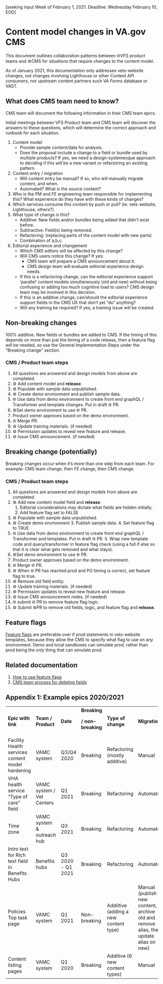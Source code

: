 [seeking input Week of February 1, 2021. Deadline: Wednesday February 10, EOD]

# Content model changes in VA.gov CMS

This document outlines collaboration patterns between 🌐VFS product teams and ⚙CMS for situations that require changes to the content model. 

As of January 2021, this documentation only addresses vets-website changes, not changes involving Lighthouse or other Content API consumers, nor upstream content partners such VA Forms database or VAST. 


## What does CMS team need to know?

CMS team will document the following information in their CMS team epics. 

Initial meetings between VFS Product team and CMS team will discover the answers to these questions, which will determine the correct approach and runbook for each situation. 



1. Content model 
    * Provide sample content/data for analysis.
    * Does the proposal include a change to a field or bundle used by multiple products? If yes, we need a design-systemesque approach to deciding if this will be a new variant or refactoring an existing pattern. 
2. Content entry / migration
    * Will content entry be manual? If so, who will manually migrate content, and when. 
    * Automated? What is the source content? 
3. Who is the PM and FE engineering team responsible for implementing this? What experience do they have with these kinds of changes? 
4. Which services consume this content by push or pull?  (ie: vets-website, Lighthouse, others?). 
5. What type of change is this? 
    * Additive: New fields and/or bundles being added that didn’t exist before.
    * Subtractive: Field(s) being removed.
    * Refactoring: (replacing parts of the content model with new parts)
    * Combination of a,b,c.
6. Editorial experience and changement
    * Which CMS editors will be affected by this change?
    * Will CMS users notice this change? If yes: 
        * CMS team will prepare a CMS announcement about it. 
        * CMS design team will evaluate editorial experience design needs.
    * If this is a refactoring change, can the editorial experience support ‘parallel’ content models simultaneously (old and new) without being confusing or adding too much cognitive load to users? CMS design team may be involved in this decision.
    * If this is an additive change, can/should the editorial experience support fields in the CMS UX that don’t yet “do” anything? 
    * Will any training be required? If yes, a training issue will be created.


## Non-breaking changes

100% additive. New fields or bundles are added to CMS.  If the timing of this depends on more than just the timing of a code release, then a feature flag will be needed, so use the General Implementation Steps under the "Breaking change" section.


### CMS / Product team steps



1. All questions are answered and design models from above are completed.
2. ⚙ Add content model and **release**.
3. ⚙ Populate with sample data unpublished.
4. ⚙ Create demo environment and publish sample data.
5. 🌐 Use data from demo environment to create front end graphQL / Transformer and template changes.  Put in draft 🌐 PR.
6. ⚙Set demo environment to use 🌐 PR.
7. Product owner approves based on the demo environment.
8. 🌐 Merge PR.
9. ⚙ Update training materials. (if needed)
10. ⚙ Permission updates to reveal new feature and release.
11. ⚙ Issue CMS announcement. (if needed)

##  Breaking change (potentially)

Breaking changes occur when it’s more than one step from each team. For example: CMS team change, then FE change, then CMS change. 

### CMS / Product team steps

1. All questions are answered and design models from above are completed.
2. ⚙ Add new content model field and **release**.
    1. Editorial considerations may dictate what fields are hidden initially.
    2. Add feature flag set to FALSE
3. ⚙ Populate with sample data unpublished.
4. ⚙ Create demo environment
    3. Publish sample data.
    4. Set feature flag to TRUE
5. 🌐 Use data from demo environment to create front end graphQL / Transformer and templates.  Put in draft 🌐 PR.
    5. Wrap new template code and query/transformer in feature flag check (using a full if else so that it is clear what gets removed and what stays).
6. ⚙Set demo environment to use 🌐 PR.
7. Product owner approves based on the demo environment.
8. 🌐 Merge 🌐 PR.
9. ⚙ When 🌐 PR has reached prod and PO timing is correct, set feature flag to true.
10. ⚙ Remove old field entity. 
11. ⚙ Update training materials. (if needed)
12. ⚙ Permission updates to reveal new feature and release.
13. ⚙ Issue CMS announcement notes. (if needed)
14. 🌐 submit 🌐 PR to remove feature flag logic.
15. ⚙ Submit ⚙PR to remove old fields, logic, and feature flag and **release.**


## Feature flags

[Feature flags](https://github.com/department-of-veterans-affairs/va.gov-cms/blob/master/READMES/interfaces.md#featureflags) are preferable over if prod statements in vets-website templates, because they allow the CMS to specify what flag to use on any environment.  Demo and local sandboxes can simulate prod, rather than prod being the only thing that can simulate prod.


## Related documentation



1. [How to use feature flags](https://github.com/department-of-veterans-affairs/va.gov-cms/blob/master/READMES/interfaces.md#featureflags)
2. [CMS team process for deleting fields](https://github.com/department-of-veterans-affairs/va.gov-cms/blob/master/READMES/remove-depracated-fields.md) 


## Appendix 1: Example epics 2020/2021 


<table>
  <tr>
   <td><strong>Epic with link</strong>
   </td>
   <td><strong>Team / Product</strong>
   </td>
   <td><strong>Date</strong>
   </td>
   <td><strong>Breaking</strong>
<p>
<strong>/ non-breaking</strong>
   </td>
   <td><strong>Type of change</strong>
   </td>
   <td><strong>Migration</strong>
   </td>
   <td><strong>Change management for editors</strong>
   </td>
   <td><strong>Feature flag?</strong>
   </td>
  </tr>
  <tr>
   <td>Facility Health services content model hardening
   </td>
   <td>VAMC system
   </td>
   <td>Q3/Q4 2020
   </td>
   <td>Breaking
   </td>
   <td>Refactoring (mostly additive)
   </td>
   <td>Manual
   </td>
   <td>3 teams, phased into VAMC system dual state launch. 
   </td>
   <td>Should have been used, but wasn’t. 
   </td>
  </tr>
  <tr>
   <td>VHA health service “Type of care” field
   </td>
   <td>VAMC system / Vet Centers
   </td>
   <td>Q1 2021
   </td>
   <td>Breaking
   </td>
   <td>Refactoring
   </td>
   <td>Automated
   </td>
   <td>None needed
   </td>
   <td>Not needed
   </td>
  </tr>
  <tr>
   <td>Time zone
   </td>
   <td>VAMC system & outreach hub
   </td>
   <td>Q3 2021
   </td>
   <td>Breaking
   </td>
   <td>Refactoring 
   </td>
   <td>Automated
   </td>
   <td>CMS announcement sent
   </td>
   <td>Should have been used, but wasn’t. 
   </td>
  </tr>
  <tr>
   <td>Intro text for Rich text field in Benefits Hubs
   </td>
   <td>Benefits hubs
   </td>
   <td>Q3 2020 - Q1 2021
   </td>
   <td>Breaking
   </td>
   <td>Refactoring 
   </td>
   <td>Automated
   </td>
   <td>TBD
   </td>
   <td>Should have been used, but wasn’t. 
   </td>
  </tr>
  <tr>
   <td>Policies Top task page
   </td>
   <td>VAMC system
   </td>
   <td>Q1 2021
   </td>
   <td>Non-breaking
   </td>
   <td>Addiitive (adding a new content type)
   </td>
   <td>Manual (publish new content, archive old and remove alias, then update alias on new)
   </td>
   <td>CMS announcement, updates to training. 
   </td>
   <td>Not needed (additive)
   </td>
  </tr>
  <tr>
   <td>Content listing pages
   </td>
   <td>VAMC system
   </td>
   <td>Q1 2020
   </td>
   <td>Breaking
   </td>
   <td>Additive (6 new content types)
   </td>
   <td>Manual
   </td>
   <td>CMS announcement
   </td>
   <td>Should have been used
   </td>
  </tr>
</table>

